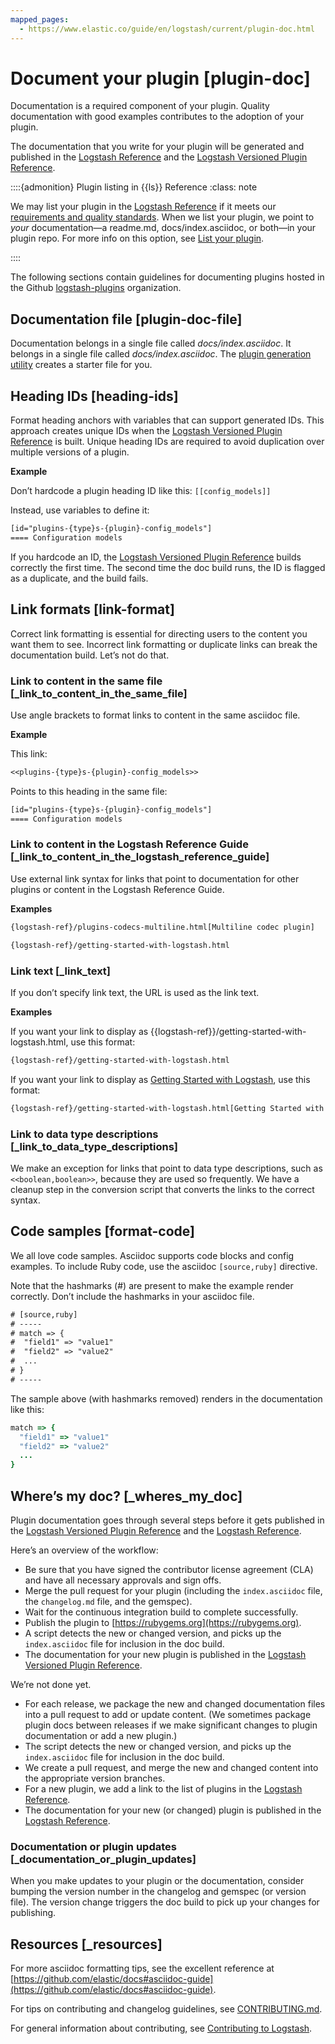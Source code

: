 ```yaml
---
mapped_pages:
  - https://www.elastic.co/guide/en/logstash/current/plugin-doc.html
---
```


# Document your plugin [plugin-doc]

Documentation is a required component of your plugin. Quality documentation with good examples contributes to the adoption of your plugin.

The documentation that you write for your plugin will be generated and published in the [Logstash Reference](/reference/index.md) and the [Logstash Versioned Plugin Reference](logstash-docs-md://vpr/integration-plugins.md).

::::{admonition} Plugin listing in {{ls}} Reference
:class: note

We may list your plugin in the [Logstash Reference](/reference/index.md) if it meets our [requirements and quality standards](/extend/index.md#plugin-acceptance). When we list your plugin, we point to *your* documentation—​a readme.md, docs/index.asciidoc, or both—​in your plugin repo. For more info on this option, see [List your plugin](/extend/plugin-listing.md).

::::


The following sections contain guidelines for documenting plugins hosted in the Github [logstash-plugins](https://github.com/logstash-plugins/) organization.

## Documentation file [plugin-doc-file]

Documentation belongs in a single file called *docs/index.asciidoc*. It belongs in a single file called *docs/index.asciidoc*. The [plugin generation utility](/reference/plugin-generator.md) creates a starter file for you.


## Heading IDs [heading-ids]

Format heading anchors with variables that can support generated IDs. This approach creates unique IDs when the [Logstash Versioned Plugin Reference](logstash-docs-md://vpr/integration-plugins.md) is built. Unique heading IDs are required to avoid duplication over multiple versions of a plugin.

**Example**

Don’t hardcode a plugin heading ID like this: `[[config_models]]`

Instead, use variables to define it:

```txt
[id="plugins-{type}s-{plugin}-config_models"]
==== Configuration models
```

If you hardcode an ID, the [Logstash Versioned Plugin Reference](logstash-docs-md://vpr/integration-plugins.md) builds correctly the first time. The second time the doc build runs, the ID is flagged as a duplicate, and the build fails.


## Link formats [link-format]

Correct link formatting is essential for directing users to the content you want them to see. Incorrect link formatting or duplicate links can break the documentation build. Let’s not do that.

### Link to content in the same file [_link_to_content_in_the_same_file]

Use angle brackets to format links to content in the same asciidoc file.

**Example**

This link:

```txt
<<plugins-{type}s-{plugin}-config_models>>
```

Points to this heading in the same file:

```txt
[id="plugins-{type}s-{plugin}-config_models"]
==== Configuration models
```


### Link to content in the Logstash Reference Guide [_link_to_content_in_the_logstash_reference_guide]

Use external link syntax for links that point to documentation for other plugins or content in the Logstash Reference Guide.

**Examples**

```txt
{logstash-ref}/plugins-codecs-multiline.html[Multiline codec plugin]
```

```txt
{logstash-ref}/getting-started-with-logstash.html
```


### Link text [_link_text]

If you don’t specify link text, the URL is used as the link text.

**Examples**

If you want your link to display as {{logstash-ref}}/getting-started-with-logstash.html, use this format:

```txt
{logstash-ref}/getting-started-with-logstash.html
```

If you want your link to display as [Getting Started with Logstash](/reference/getting-started-with-logstash.md), use this format:

```txt
{logstash-ref}/getting-started-with-logstash.html[Getting Started with Logstash]
```


### Link to data type descriptions [_link_to_data_type_descriptions]

We make an exception for links that point to data type descriptions, such as `<<boolean,boolean>>`, because they are used so frequently. We have a cleanup step in the conversion script that converts the links to the correct syntax.



## Code samples [format-code]

We all love code samples. Asciidoc supports code blocks and config examples. To include Ruby code, use the asciidoc `[source,ruby]` directive.

Note that the hashmarks (#) are present to make the example render correctly. Don’t include the hashmarks in your asciidoc file.

```txt
# [source,ruby]
# -----
# match => {
#  "field1" => "value1"
#  "field2" => "value2"
#  ...
# }
# -----
```

The sample above (with hashmarks removed) renders in the documentation like this:

```ruby
match => {
  "field1" => "value1"
  "field2" => "value2"
  ...
}
```


## Where’s my doc? [_wheres_my_doc]

Plugin documentation goes through several steps before it gets published in the [Logstash Versioned Plugin Reference](logstash-docs-md://vpr/integration-plugins.md) and the [Logstash Reference](/reference/index.md).

Here’s an overview of the workflow:

* Be sure that you have signed the contributor license agreement (CLA) and have all necessary approvals and sign offs.
* Merge the pull request for your plugin (including the `index.asciidoc` file, the `changelog.md` file, and the gemspec).
* Wait for the continuous integration build to complete successfully.
* Publish the plugin to [https://rubygems.org](https://rubygems.org).
* A script detects the new or changed version, and picks up the `index.asciidoc` file for inclusion in the doc build.
* The documentation for your new plugin is published in the [Logstash Versioned Plugin Reference](logstash-docs-md://vpr/integration-plugins.md).

We’re not done yet.

* For each release, we package the new and changed documentation files into a pull request to add or update content. (We sometimes package plugin docs between releases if we make significant changes to plugin documentation or add a new plugin.)
* The script detects the new or changed version, and picks up the `index.asciidoc` file for inclusion in the doc build.
* We create a pull request, and merge the new and changed content into the appropriate version branches.
* For a new plugin, we add a link to the list of plugins in the [Logstash Reference](/reference/index.md).
* The documentation for your new (or changed) plugin is published in the [Logstash Reference](/reference/index.md).

### Documentation or plugin updates [_documentation_or_plugin_updates]

When you make updates to your plugin or the documentation, consider bumping the version number in the changelog and gemspec (or version file). The version change triggers the doc build to pick up your changes for publishing.



## Resources [_resources]

For more asciidoc formatting tips, see the excellent reference at [https://github.com/elastic/docs#asciidoc-guide](https://github.com/elastic/docs#asciidoc-guide).

For tips on contributing and changelog guidelines, see [CONTRIBUTING.md](https://github.com/elastic/logstash/blob/main/CONTRIBUTING.md#logstash-plugin-changelog-guidelines).

For general information about contributing, see [Contributing to Logstash](/extend/index.md).



